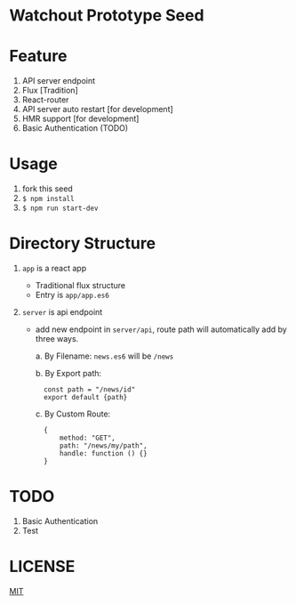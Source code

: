 # Watchout Prototype Seed

# Feature

1. API server endpoint
2. Flux [Tradition]
3. React-router
4. API server auto restart [for development]
5. HMR support [for development]
6. Basic Authentication (TODO)

# Usage

1. fork this seed
2. `$ npm install`
3. `$ npm run start-dev`

# Directory Structure

1. `app` is a react app
    * Traditional flux structure
    * Entry is `app/app.es6`

2. `server` is api endpoint
    * add new endpoint in `server/api`, route path will automatically add by three ways.

        a. By Filename: `news.es6` will be `/news`

        b. By Export path:

            const path = "/news/id"
            export default {path}
        c. By Custom Route:

            {
                method: "GET",
                path: "/news/my/path",
                handle: function () {}
            }

# TODO

1. Basic Authentication
2. Test

# LICENSE

[MIT](LICENSE.md)
